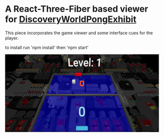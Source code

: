 # A React-Three-Fiber based viewer for [DiscoveryWorldPongExhibit](https://github.com/rwmahrra/DiscoveryWorldPongAIExhibit)

This piece incorporates the game viewer and some interface cues for the player.

to install run 'npm install' then 'npm start'

![Application Screenshot](PongScreenshotField.png?raw=true "Game Field")
